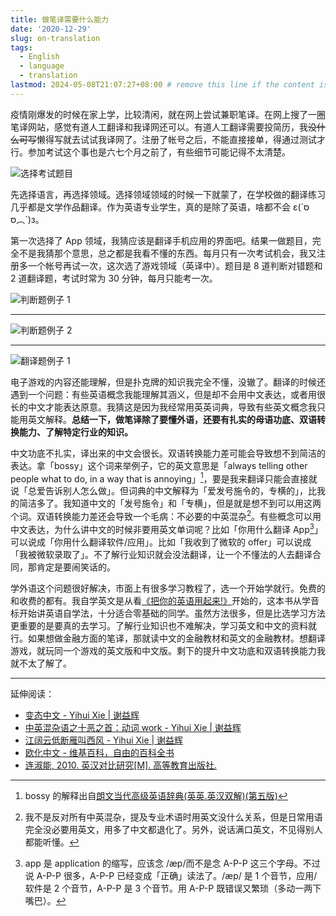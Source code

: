 ```yaml
---
title: 做笔译需要什么能力
date: '2020-12-29'
slug: on-translation
tags:
  - English
  - language
  - translation
lastmod: 2024-05-08T21:07:27+08:00 # remove this line if the content is actually changed
---
```


疫情刚爆发的时候在家上学，比较清闲，就在网上尝试兼职笔译。在网上搜了一圈笔译网站，感觉有道人工翻译和我译网还可以。有道人工翻译需要投简历，我~~没什么可写~~懒得写就去试试我译网了。注册了帐号之后，不能直接接单，得通过测试才行。参加考试这个事也是六七个月之前了，有些细节可能记得不太清楚。

![](https://cdn.jsdelivr.net/gh/CyrusYip/blog-static/images/2020-12-29_exam.png "选择考试题目")

先选择语言，再选择领域。选择领域领域的时候一下就蒙了，在学校做的翻译练习几乎都是文学作品翻译。作为英语专业学生，真的是除了英语，啥都不会 ε(´סּ︵סּ\`)з。

第一次选择了 App 领域，我猜应该是翻译手机应用的界面吧。结果一做题目，完全不是我猜那个意思，总之都是我看不懂的东西。每月只有一次考试机会，我又注册多一个帐号再试一次，这次选了游戏领域（英译中）。题目是 8 道判断对错题和 2 道翻译题，考试时常为 30 分钟，每月只能考一次。

<!--

**考前必读**

为初步考察我译网注册译员的翻译水平，我译网特设立针对不同语言对、行业领域的翻译技能考试，旨在网罗具有相关行业领域翻译经验的成熟译员。

我译网技能考试分为 8 道“判断对错题”和2道“笔译实践题”两部分，预计将占用您 30 分钟左右的时间，答题超时可能会导致考试数据丢失，请提前做好相关准备。

每位译员每月仅有一次考试机会（中途弃考亦视为消耗一次机会），请珍惜每次机会，谨慎参加考试并认真作答。

**答题小贴士：**

对于“判断对错题”，只要译文语言表达流畅、地道，翻译准确、专业，则可判定为“对”。标点符号和空格的使用，少量错别字、拼写错误等小问题不应作为考察重点。但如果存在三处或三处以上低级错误，也应判定为“错”。

对于“笔译实践题”，由于篇幅限制，多数题目段落无法提供完整的上下文信息，请根据自己过往的翻译经验和语言感受力，提供自己力所能及的最佳译文，能够自圆其说即可。在审核时，审核组也会将关注点放在语言表达和翻译专业性上。当然，如果格式（空格、标点符号、换行等）处理得美观、全无低级错误，在审核组眼中也是会加分的哦！

最后，祝您顺利通过考试，加油吧！

-->

![](https://cdn.jsdelivr.net/gh/CyrusYip/blog-static/images/2020-12-29_true-or-false-1.png "判断题例子 1")

---

![](https://cdn.jsdelivr.net/gh/CyrusYip/blog-static/images/2020-12-29_true-or-false-2.png "判断题例子 2")

---

![](https://cdn.jsdelivr.net/gh/CyrusYip/blog-static/images/2020-12-29_translation.png "翻译题例子 1")

电子游戏的内容还能理解，但是扑克牌的知识我完全不懂，没辙了。翻译的时候还遇到一个问题：有些英语概念我能理解其涵义，但是却不会用中文表达，或者用很长的中文才能表达原意。我猜这是因为我经常用英英词典，导致有些英文概念我只能用英文解释。**总结一下，做笔译除了要懂外语，还要有扎实的母语功底、双语转换能力、了解特定行业的知识。**

中文功底不扎实，译出来的中文会很长。双语转换能力差可能会导致想不到简洁的表达。拿「bossy」这个词来举例子，它的英文意思是「always telling other people what to do, in a way that is annoying」[^def]，要是我来翻译只能会直接就说「总爱告诉别人怎么做」。但词典的中文解释为「爱发号施令的，专横的」，比我的简洁多了。我知道中文的「发号施令」和「专横」，但是就是想不到可以用这两个词。双语转换能力差还会导致一个毛病：不必要的中英混杂[^mix]。有些概念可以用中文表达，为什么讲中文的时候非要用英文单词呢？比如「你用什么翻译 App[^app]」可以说成「你用什么翻译软件/应用」。比如「我收到了微软的 offer」可以说成「我被微软录取了」。不了解行业知识就会没法翻译，让一个不懂法的人去翻译合同，那肯定是要闹笑话的。

[^def]: bossy 的解释出自[朗文当代高级英语辞典(英英.英汉双解)(第五版)](https://book.douban.com/subject/25863406/)

[^mix]: 我不是反对所有中英混杂，提及专业术语时用英文没什么关系，但是日常用语完全没必要用英文，用多了中文都退化了。另外，说话满口英文，不见得别人都能听懂。

[^app]: app 是 application 的缩写，应该念 /æp/而不是念 A-P-P 这三个字母。不过说 A-P-P 很多，A-P-P 已经变成「正确」读法了。/æp/ 是 1 个音节，应用/软件是 2 个音节，A-P-P 是 3 个音节。用 A-P-P 既错误又繁琐（多动一两下嘴巴）。

学外语这个问题很好解决，市面上有很多学习教程了，选一个开始学就行。免费的和收费的都有。我自学英文是从看[《把你的英语用起来!》](https://book.douban.com/subject/27099234/)开始的，这本书从学音标开始讲英语自学法，十分适合零基础的同学。虽然方法很多，但是比选学习方法更重要的是要真的去学习。了解行业知识也不难解决，学习英文和中文的资料就行。如果想做金融方面的笔译，那就读中文的金融教材和英文的金融教材。想翻译游戏，就玩同一个游戏的英文版和中文版。剩下的提升中文功底和双语转换能力我就不太了解了。

---

延伸阅读：

- [变态中文 - Yihui Xie | 谢益辉](https://yihui.org/cn/2019/06/obfuscated-chinese/)
- [中英混杂语之十恶之首：动词 work - Yihui Xie | 谢益辉](https://yihui.org/cn/2018/11/work/)
- [江阔云低断雁叫西风 - Yihui Xie | 谢益辉](https://yihui.org/cn/2014/06/on-writing/)
- [欧化中文 - 维基百科，自由的百科全书](https://zh.wikipedia.org/wiki/%E6%AD%90%E5%8C%96%E4%B8%AD%E6%96%87)
- [连淑能, 2010. 英汉对比研究[M]. 高等教育出版社.](https://book.douban.com/subject/5297697/)
